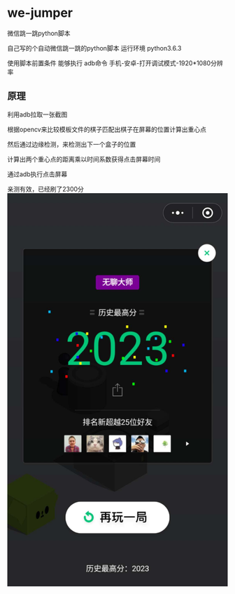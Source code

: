 # we-jumper
微信跳一跳python脚本

自己写的个自动微信跳一跳的python脚本
运行环境 python3.6.3

使用脚本前置条件
能够执行 adb命令
手机-安卓-打开调试模式-1920*1080分辨率


## 原理
利用adb拉取一张截图

根据opencv来比较模板文件的棋子匹配出棋子在屏幕的位置计算出重心点

然后通过边缘检测，来检测出下一个盒子的位置

计算出两个重心点的距离乘以时间系数获得点击屏幕时间

通过adb执行点击屏幕



亲测有效，已经刷了2300分
![image](https://github.com/mejuneyy/we-jumper/blob/master/recoder.jpg?raw=true)
